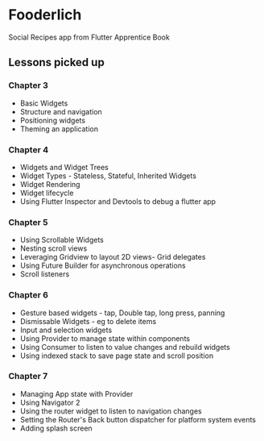 # Fooderlich

Social Recipes app from Flutter Apprentice Book

## Lessons picked up
### Chapter 3
- Basic Widgets
- Structure and navigation
- Positioning widgets
- Theming an application

### Chapter 4
- Widgets and Widget Trees
- Widget Types - Stateless, Stateful, Inherited Widgets
- Widget Rendering
- Widget lifecycle
- Using Flutter Inspector and Devtools to debug a flutter app

### Chapter 5
- Using Scrollable Widgets
- Nesting scroll views
- Leveraging Gridview to layout 2D views- Grid delegates
- Using Future Builder for asynchronous operations
- Scroll listeners

### Chapter 6
- Gesture based widgets - tap, Double tap, long press, panning
- Dismissable Widgets - eg to delete items
- Input and selection widgets
- Using Provider to manage state within components
- Using Consumer to listen to value changes and rebuild widgets
- Using indexed stack to save page state and scroll position

### Chapter 7
- Managing App state with Provider
- Using Navigator 2
- Using the router widget to listen to navigation changes
- Setting the Router's Back button dispatcher for platform system events
- Adding splash screen
